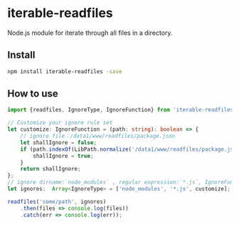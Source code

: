 iterable-readfiles
=========================
Node.js module for iterate through all files in a directory.

## Install

```bash
npm install iterable-readfiles -save
```

## How to use

```typescript
import {readfiles, IgnoreType, IgnoreFunction} from 'iterable-readfiles';

// Customize your ignore rule set
let customize: IgnoreFunction = (path: string): boolean => {
    // ignore file：/data1/www/readfiles/package.json
    let shallIgnore = false;
    if (path.indexOf(LibPath.normalize('/data1/www/readfiles/package.json')) !== -1) {
        shallIgnore = true;
    }
    return shallIgnore;
};
// ignore dirname:`node_modules` , regular expression:`*.js`, IgnoreFunction: customize()
let ignores:  Array<IgnoreType> = ['node_modules', '*.js', customize];

readfiles('some/path', ignores)
    .then(files => console.log(files))
    .catch(err => console.log(err));
```

